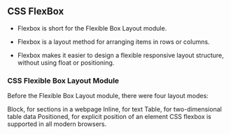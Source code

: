 ## CSS FlexBox

- Flexbox is short for the Flexible Box Layout module.

- Flexbox is a layout method for arranging items in rows or columns.

- Flexbox makes it easier to design a flexible responsive layout structure, without using float or positioning.

### CSS Flexible Box Layout Module
Before the Flexible Box Layout module, there were four layout modes:

Block, for sections in a webpage
Inline, for text
Table, for two-dimensional table data
Positioned, for explicit position of an element
CSS flexbox is supported in all modern browsers.